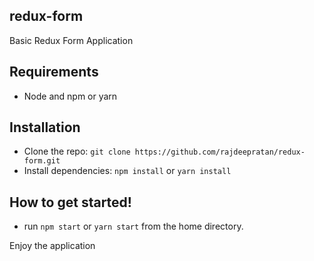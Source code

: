 ## redux-form
Basic Redux Form Application

## Requirements

- Node and npm or yarn

## Installation

- Clone the repo: `git clone https://github.com/rajdeepratan/redux-form.git`
- Install dependencies: `npm install` or `yarn install`

##  How to get started!

 - run `npm start` or `yarn start` from the home directory.



Enjoy the application


